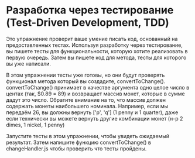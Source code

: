 # Разработка через тестирование (Test-Driven Development, TDD)

Это упражнение проверит ваше умение писать код, основанный на предоставленных тестах. Используя разработку через тестирование, вы пишете тесты для функциональности, которую хотите реализовать в первую очередь. Затем вы пишете код для метода, тесты для которого вы уже написали.

В этом упражнении тесты уже готовы, но они будут проверять функционал метода который вы создадите, convertToChange(). convertToChange() принимает в качестве аргумента одно целое число в центах (так, $0.89 = 89) и возвращает массив монет, которые в сумме дадут это число. Обратите внимание на то, что массив должен содержать монеты наибольшего номинала. Например, если мы передаём 26, вы должны вернуть ['p', 'q'] (1 penny и 1 quarter), даже если технически вы можете вернуть другие комбинации монет (н-р 2 dimes, 1 nickel, 1 penny)

Запустите тесты в этом упражнении, чтобы увидеть ожидаемый результат. Затем напишите функцию convertToChange() в changeHandler.js чтобы проверить что тесты пройдены.
